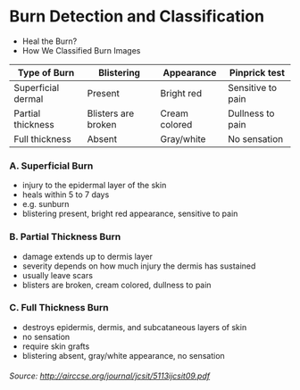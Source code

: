 # Burn Detection and Classification
* Heal the Burn?
* How We Classified Burn Images

| Type of Burn | Blistering | Appearance | Pinprick test |
|-----|-----|------|---|
| Superficial dermal | Present | Bright red | Sensitive to pain |
| Partial thickness | Blisters are broken | Cream colored | Dullness to pain |
| Full thickness | Absent | Gray/white | No sensation |

### A. Superficial Burn
* injury to the epidermal layer of the skin
* heals within 5 to 7 days
* e.g. sunburn
* blistering present, bright red appearance, sensitive to pain

### B. Partial Thickness Burn
* damage extends up to dermis layer
* severity depends on how much injury the dermis has sustained
* usually leave scars
* blisters are broken, cream colored, dullness to pain

### C. Full Thickness Burn
* destroys epidermis, dermis, and subcataneous layers of skin
* no sensation
* require skin grafts
* blistering absent, gray/white appearance, no sensation

###### Source: http://airccse.org/journal/jcsit/5113ijcsit09.pdf